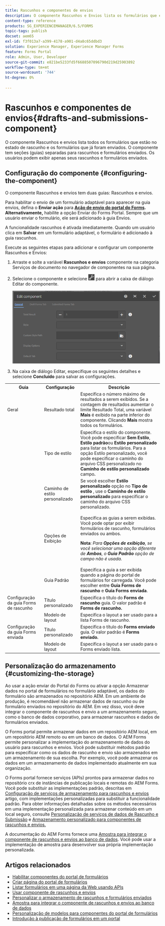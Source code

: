 ```yaml
---
title: Rascunhos e componentes de envios
description: O componente Rascunhos e Envios lista os formulários que estão no estado de rascunho e já foram enviados. É possível personalizar a aparência e o estilo do componente.
content-type: reference
products: SG_EXPERIENCEMANAGER/6.5/FORMS
topic-tags: publish
docset: aem65
exl-id: f3f013a7-a399-4178-a901-d4a8c65ddbd3
solution: Experience Manager, Experience Manager Forms
feature: Forms Portal
role: Admin, User, Developer
source-git-commit: e821be5233fd5f6688507096790d219d25903892
workflow-type: tm+mt
source-wordcount: '744'
ht-degree: 0%

---
```


# Rascunhos e componentes de envios{#drafts-and-submissions-component}

O componente Rascunhos e envios lista todos os formulários que estão no estado de rascunho e os formulários que já foram enviados. O componente tem seções (guias) separadas para rascunhos e formulários enviados. Os usuários podem exibir apenas seus rascunhos e formulários enviados.

## Configuração do componente {#configuring-the-component}

O componente Rascunhos e envios tem duas guias: Rascunhos e envios.

Para habilitar o envio de um formulário adaptável para aparecer na guia envios, defina o **Enviar ação** para **[Ação de envio do portal do Forms](../../forms/using/configuring-submit-actions.md). Alternativamente,** habilite a opção Enviar do Forms Portal. Sempre que um usuário enviar o formulário, ele será adicionado à guia Envios.

A funcionalidade rascunhos é ativada imediatamente. Quando um usuário clica em **Salvar** em um formulário adaptável, o formulário é adicionado à guia rascunhos.

Execute as seguintes etapas para adicionar e configurar um componente Rascunhos e Envios:

1. Arraste e solte a variável **Rascunhos e envios** componente na categoria Serviços de documento no navegador de componentes na sua página.
1. Selecione o componente e selecione ![settings_icon](assets/settings_icon.png) para abrir a caixa de diálogo Editar do componente.

   ![Rascunhos e componente de envio](assets/drafts-submissions-edit.png)

1. Na caixa de diálogo Editar, especifique os seguintes detalhes e selecione **Concluído** para salvar as configurações.

<table>
 <tbody>
  <tr>
   <th>Guia</th>
   <th>Configuração</th>
   <th>Descrição</th>
  </tr>
  <tr>
   <td>Geral</td>
   <td>Resultado total</td>
   <td>Especifica o número máximo de resultados a serem exibidos. Se a contagem de resultados aumentar o limite Resultado Total, uma variável <strong>Mais </strong>é exibido na parte inferior do componente. Clicando <strong>Mais </strong>mostra todos os formulários. </td>
  </tr>
  <tr>
   <td> </td>
   <td>Tipo de estilo</td>
   <td>Especifica o estilo do componente. Você pode especificar <strong>Sem Estilo</strong>, <strong>Estilo padrão</strong>ou <strong>Estilo personalizado</strong> para listar os formulários. Para a opção Estilo personalizado, você pode especificar o caminho do arquivo CSS personalizado no <strong>Caminho de estilo personalizado </strong>campo<strong>.</strong></td>
  </tr>
  <tr>
   <td> </td>
   <td>Caminho de estilo personalizado</td>
   <td>Se você escolher <strong>Estilo personalizado</strong> opção no <strong>Tipo de estilo</strong> , use o <strong>Caminho de estilo personalizado</strong> para especificar o caminho do arquivo CSS personalizado. </td>
  </tr>
  <tr>
   <td> </td>
   <td>Opções de Exibição</td>
   <td><p>Especifica as guias a serem exibidas. Você pode optar por exibir formulários de rascunho, formulários enviados ou ambos. </p> <p><strong>Nota</strong>:<em> Para <strong>Opções de exibição</strong>, se você selecionar uma opção diferente de <strong>Ambos</strong>, o <strong>Guia Padrão</strong> opção de campo não é usada.</em></p> </td>
  </tr>
  <tr>
   <td> </td>
   <td>Guia Padrão</td>
   <td>Especifica a guia a ser exibida quando a página do portal de formulários for carregada. Você pode escolher entre <strong>Guia Forms de rascunho</strong> e <strong>Guia Forms enviada</strong>.</td>
  </tr>
  <tr>
   <td>Configuração da guia Forms de rascunho</td>
   <td>Título personalizado</td>
   <td>Especifica o título do <strong>Forms de rascunho</strong> guia. O valor padrão é <strong>Forms de rascunho.</strong></td>
  </tr>
  <tr>
   <td> </td>
   <td>Modelo de layout</td>
   <td>Especifica o layout a ser usado para a lista Forms de rascunho.</td>
  </tr>
  <tr>
   <td>Configuração da guia Forms enviada</td>
   <td>Título personalizado </td>
   <td>Especifica o título do <strong>Forms enviado </strong>guia. O valor padrão é <strong>Forms enviado.</strong></td>
  </tr>
  <tr>
   <td> </td>
   <td>Modelo de layout</td>
   <td>Especifica o layout a ser usado para o Forms enviado<strong> </strong>lista. </td>
  </tr>
 </tbody>
</table>

## Personalização do armazenamento {#customizing-the-storage}

Ao usar a ação enviar do Portal do Forms ou ativar a opção Armazenar dados no portal de formulários no formulário adaptável, os dados do formulário são armazenados no repositório AEM. Em um ambiente de produção, é recomendável não armazenar dados de rascunho ou de formulário enviados no repositório do AEM. Em vez disso, você deve integrar o componente de rascunhos e envio a um armazenamento seguro, como o banco de dados corporativo, para armazenar rascunhos e dados de formulários enviados.

O Forms portal permite armazenar dados em um repositório AEM local, em um repositório AEM remoto ou em um banco de dados. O AEM Forms permite personalizar a implementação do armazenamento de dados do usuário para rascunhos e envios. Você pode substituir métodos padrão para especificar como os dados de rascunho e envio são armazenados em um armazenamento de sua escolha. Por exemplo, você pode armazenar os dados em um armazenamento de dados implementado atualmente em sua organização.

O Forms portal fornece serviços (APIs) prontos para armazenar dados no repositório crx de instâncias de publicação locais e remotas do AEM Forms. Você pode substituir as implementações padrão, descritas em [Configuração de serviços de armazenamento para rascunhos e envios](/help/forms/using/configuring-draft-submission-storage.md) artigo, com implementações personalizadas para substituir a funcionalidade padrão. Para obter informações detalhadas sobre os métodos necessários em uma implementação personalizada para armazenar conteúdo em um local seguro, consulte [Personalização de serviços de dados de Rascunho e Submissão](/help/forms/using/custom-draft-submission-data-services.md) e [Armazenamento personalizado para componentes de rascunhos e envios.](/help/forms/using/adding-custom-storage-provider-forms.md)

A documentação do AEM Forms fornece uma [Amostra para integrar o componente de rascunhos e envios ao banco de dados](integrate-draft-submission-database.md). Você pode usar a implementação de amostra para desenvolver sua própria implementação personalizada.

## Artigos relacionados

* [Habilitar componentes do portal de formulários](/help/forms/using/enabling-forms-portal-components.md)
* [Criar página do portal de formulários](/help/forms/using/creating-form-portal-page.md)
* [Listar formulários em uma página da Web usando APIs](/help/forms/using/listing-forms-webpage-using-apis.md)
* [Usar componente de rascunhos e envios](/help/forms/using/draft-submission-component.md)
* [Personalizar o armazenamento de rascunhos e formulários enviados](/help/forms/using/draft-submission-component.md)
* [Amostra para integrar o componente de rascunhos e envios ao banco de dados](/help/forms/using/integrate-draft-submission-database.md)
* [Personalização de modelos para componentes do portal de formulários](/help/forms/using/customizing-templates-forms-portal-components.md)
* [Introdução à publicação de formulários em um portal](/help/forms/using/introduction-publishing-forms.md)
